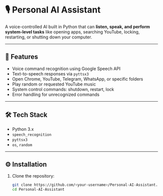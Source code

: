 # 🎙️ Personal AI Assistant

A voice-controlled AI built in Python that can **listen, speak, and perform system-level tasks** like opening apps, searching YouTube, locking, restarting, or shutting down your computer.

---

## 🚀 Features
- Voice command recognition using Google Speech API  
- Text-to-speech responses via `pyttsx3`  
- Open Chrome, YouTube, Telegram, WhatsApp, or specific folders  
- Play random or requested YouTube music  
- System control commands: shutdown, restart, lock  
- Error handling for unrecognized commands  

---

## 🛠️ Tech Stack
- Python 3.x  
- `speech_recognition`  
- `pyttsx3`  
- `os`, `random`  

---

## ⚙️ Installation

1. Clone the repository:
   ```bash
   git clone https://github.com/<your-username>/Personal-AI-Assistant.git
   cd Personal-AI-Assistant
